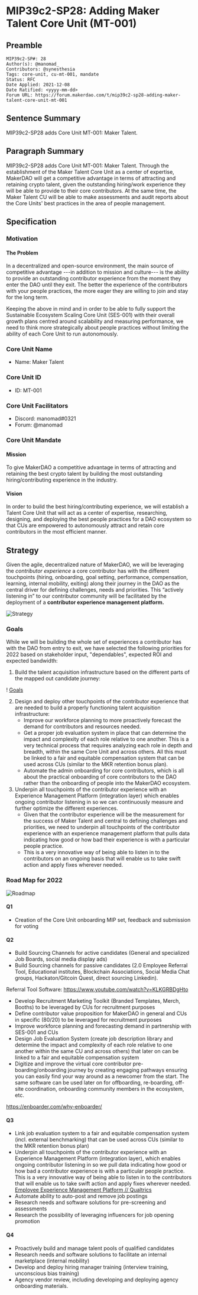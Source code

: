 # MIP39c2-SP28: Adding Maker Talent Core Unit (MT-001)

## Preamble

```
MIP39c2-SP#: 28
Author(s): @manomad_
Contributors: @synesthesia
Tags: core-unit, cu-mt-001, mandate
Status: RFC
Date Applied: 2021-12-08
Date Ratified: <yyyy-mm-dd>
Forum URL: https://forum.makerdao.com/t/mip39c2-sp28-adding-maker-talent-core-unit-mt-001
```

## Sentence Summary

MIP39c2-SP28 adds Core Unit MT-001: Maker Talent.

## Paragraph Summary

MIP39c2-SP28 adds Core Unit MT-001: Maker Talent. Through the establishment of the Maker Talent Core Unit as a center of expertise, MakerDAO will get a competitive advantage in terms of attracting and retaining crypto talent, given the outstanding hiring/work experience they will be able to provide to their core contributors. At the same time, the Maker Talent CU will be able to make assessments and audit reports about the Core Units' best practices in the area of people management.

## Specification

### Motivation

#### The Problem

In a decentralized and open-source environment, the main source of competitive advantage ---in addition to mission and culture--- is the ability to provide an outstanding contributor experience from the moment they enter the DAO until they exit. The better the experience of the contributors with your people practices, the more eager they are willing to join and stay for the long term.

Keeping the above in mind and in order to be able to fully support the Sustainable Ecosystem Scaling Core Unit (SES-001) with their overall growth plans centred around scalability and measuring performance, we need to think more strategically about people practices without limiting the ability of each Core Unit to run autonomously.

### Core Unit Name

- Name: Maker Talent

### Core Unit ID

- ID: MT-001

### Core Unit Facilitators

- Discord: manomad#0321
- Forum: @manomad

### Core Unit Mandate

#### Mission

To give MakerDAO a competitive advantage in terms of attracting and retaining the best crypto talent by building the most outstanding hiring/contributing experience in the industry.

#### Vision

In order to build the best hiring/contributing experience, we will establish a Talent Core Unit that will act as a center of expertise, researching, designing, and deploying the best people practices for a DAO ecosystem so that CUs are empowered to autonomously attract and retain core contributors in the most efficient manner.

## Strategy

Given the agile, decentralized nature of MakerDAO, we will be leveraging the *contributor experience* a core contributor has with the different touchpoints (hiring, onboarding, goal setting, performance, compensation, learning, internal mobility, exiting) along their journey in the DAO as the central driver for defining challenges, needs and priorities. This “actively listening in” to our contributor community will be facilitated by the deployment of a **contributor experience management platform.**

![Strategy](https://github.com/makerdao/mips/blob/master/MIP39/MIP39c2-Subproposals/supporting_materials/MIP39c2-SP28/Strategy.png)

### Goals

While we will be building the whole set of experiences a contributor has with the DAO from entry to exit, we have selected the following priorities for 2022 based on stakeholder input, "dependables", expected ROI and expected bandwidth:

1. Build the talent acquisition infrastructure based on the different parts of the mapped out candidate journey:

! [Goals](https://github.com/makerdao/mips/blob/master/MIP39/MIP39c2-Subproposals/supporting_materials/MIP39c2-SP28/Goals.png)

2. Design and deploy other touchpoints of the contributor experience that are needed to build a properly functioning talent acquisition infrastructure:
    - Improve our workforce planning to more proactively forecast the demand for contributors and resources needed.
    - Get a proper job evaluation system in place that can determine the impact and complexity of each role relative to one another. This is a very technical process that requires analyzing each role in depth and breadth, within the same Core Unit and across others. All this must be linked to a fair and equitable compensation system that can be used across CUs (similar to the MKR retention bonus plan).
    - Automate the admin onboarding for core contributors, which is all about the practical onboarding of core contributors to the DAO rather than the onboarding of people into the MakerDAO ecosystem.
3. Underpin all touchpoints of the contributor experience with an Experience Management Platform (integration layer) which enables ongoing contributor listening in so we can continuously measure and further optimize the different experiences.
    - Given that the contributor experience will be the measurement for the success of Maker Talent and central to defining challenges and priorities, we need to underpin all touchpoints of the contributor experience with an experience management platform that pulls data indicating how good or how bad their experience is with a particular people practice.
    - This is a very innovative way of being able to listen in to the contributors on an ongoing basis that will enable us to take swift action and apply fixes wherever needed.

### Road Map for 2022

![Roadmap](https://github.com/makerdao/mips/blob/master/MIP39/MIP39c2-Subproposals/supporting_materials/MIP39c2-SP28/Roadmap.png)

#### Q1

- Creation of the Core Unit onboarding MIP set, feedback and submission for voting

#### Q2

- Build Sourcing Channels for active candidates (General and specialized Job Boards, social media display ads)
- Build Sourcing channels for passive candidates (2.0 Employee Referral Tool, Educational institutes, Blockchain Associations, Social Media Chat groups, Hackaton/Gitcoin Quest, direct sourcing Linkedin).

Referral Tool Software: https://www.youtube.com/watch?v=KLKGRBDgHto

-  Develop Recruitment Marketing Toolkit (Branded Templates, Merch, Booths) to be leveraged by CUs for recruitment purposes
-  Define contributor value proposition for MakerDAO in general and CUs in specific (80/20) to be leveraged for recruitment purposes
-  Improve workforce planning and forecasting demand in partnership with SES-001 and CUs
-  Design Job Evaluation System (create job description library and determine the impact and complexity of each role relative to one another within the same CU and across others) that later on can be linked to a fair and equitable compensation system
- Digitize and improve the virtual core contributor pre-boarding/onboarding journey by creating engaging pathways ensuring you can easily find your way around as a newcomer from the start. The same software can be used later on for offboarding, re-boarding, off-site coordination, onboarding community members in the ecosystem, etc.

https://enboarder.com/why-enboarder/

#### Q3

* Link job evaluation system to a fair and equitable compensation system (incl. external benchmarking) that can be used across CUs (similar to the MKR retention bonus plan)
* Underpin all touchpoints of the contributor experience with an Experience Management Platform (integration layer), which enables ongoing contributor listening in so we pull data indicating how good or how bad a contributor experience is with a particular people practice. This is a very innovative way of being able to listen in to the contributors that will enable us to take swift action and apply fixes wherever needed. [Employee Experience Management Platform // Qualtrics](https://www.qualtrics.com/employee-experience/)
* Automate ability to auto-post and remove job postings
* Research needs and software solutions for pre-screening and assessments
* Research the possibility of leveraging influencers for job opening promotion

#### Q4

* Proactively build and manage talent pools of qualified candidates
* Research needs and software solutions to facilitate an internal marketplace (internal mobility)
* Develop and deploy hiring manager training (interview training, unconscious bias training)
* Agency vendor review, including developing and deploying agency onboarding materials.
